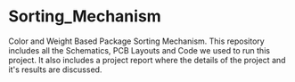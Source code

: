 # Sorting_Mechanism
Color and Weight Based Package Sorting Mechanism.
This repository includes all the Schematics, PCB Layouts and Code we used to run this project.
It also includes a project report where the details of the project and it's results are discussed.
